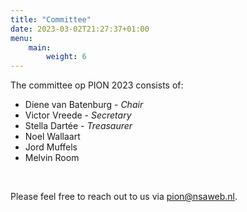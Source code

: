 ```yaml
---
title: "Committee"
date: 2023-03-02T21:27:37+01:00
menu:
    main:
        weight: 6
---
```



The committee op PION 2023 consists of:

 - Diene van Batenburg - *Chair*
 - Victor Vreede - *Secretary*
 - Stella Dartée - *Treasaurer*
 - Noel Wallaart  
 - Jord Muffels
 - Melvin Room

<br>

Please feel free to reach out to us via pion@nsaweb.nl.
